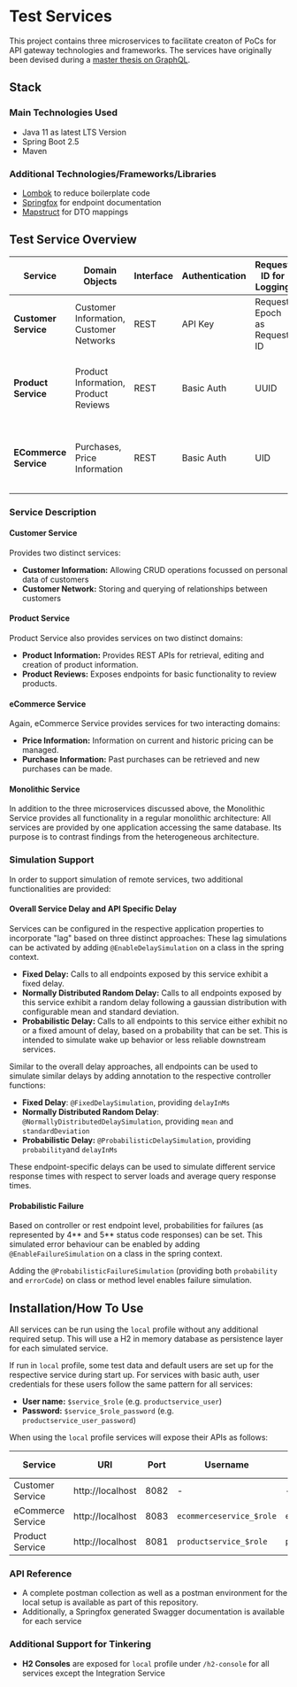 # Test Services
This project contains three microservices to facilitate creaton of PoCs for API gateway technologies and frameworks.
The services have originally been devised during a [master thesis on GraphQL](https://github.com/kocmana/tw_master).

## Stack
### Main Technologies Used
* Java 11 as latest LTS Version
* Spring Boot 2.5
* Maven 

### Additional Technologies/Frameworks/Libraries
* [Lombok](https://projectlombok.org/) to reduce boilerplate code
* [Springfox](https://springfox.github.io/springfox/) for endpoint documentation
* [Mapstruct](https://mapstruct.org/) for DTO mappings

## Test Service Overview
| Service | Domain Objects |Interface | Authentication | Request ID for Logging | Latency | Other Challenges |
|---------|----------------|----------|----------------|------------------------|---------|------------------|
| **Customer Service** | Customer Information, Customer Networks | REST | API Key | Request Epoch as Request ID | constant, low | Random probabilisticFailure of API (1% of calls) to trigger Retry Logic |
| **Product Service** | Product Information, Product Reviews | REST | Basic Auth | UUID | normally distributed, medium to high, dependent on endpoint | Pagination in API response |
| **ECommerce Service** | Purchases, Price Information | REST | Basic Auth | UID | Spikes of unpredictable high latency (i.e. service warm up behavior) | N+1 issue inducing API design (data only represented by IDs)  |

### Service Description

#### Customer Service
Provides two distinct services:
* **Customer Information:** Allowing CRUD operations focussed on personal data of customers
* **Customer Network:** Storing and querying of relationships between customers

#### Product Service
Product Service also provides services on two distinct domains:
* **Product Information:** Provides REST APIs for retrieval, editing and creation of product information.
* **Product Reviews:** Exposes endpoints for basic functionality to review products.

#### eCommerce Service
Again, eCommerce Service provides services for two interacting domains:
* **Price Information:** Information on current and historic pricing can be managed.
* **Purchase Information:** Past purchases can be retrieved and new purchases can be made.

#### Monolithic Service
In addition to the three microservices discussed above, the Monolithic Service provides all functionality in a regular monolithic architecture: All services are provided by one application accessing the same database.
Its purpose is to contrast findings from the heterogeneous architecture.

### Simulation Support
In order to support simulation of remote services, two additional functionalities are provided:

#### Overall Service Delay and API Specific Delay
Services can be configured in the respective application properties to incorporate "lag" based on three distinct approaches:
These lag simulations can be activated by adding `@EnableDelaySimulation` on a class in the spring context. 
* **Fixed Delay:** Calls to all endpoints exposed by this service exhibit a fixed delay.
* **Normally Distributed Random Delay:** Calls to all endpoints exposed by this service exhibit a random delay following a gaussian distribution with configurable mean and standard deviation.
* **Probabilistic Delay:** Calls to all endpoints to this service either exhibit no or a fixed amount of delay, based on a probability that can be set. This is intended to simulate wake up behavior or less reliable downstream services.

Similar to the overall delay approaches, all endpoints can be used to simulate similar delays by adding annotation to the respective controller functions:
* **Fixed Delay**: `@FixedDelaySimulation`, providing `delayInMs`
* **Normally Distributed Random Delay**: `@NormallyDistributedDelaySimulation`, providing `mean` and `standardDeviation`  
* **Probabilistic Delay:** `@ProbabilisticDelaySimulation`, providing `probability`and `delayInMs`

These endpoint-specific delays can be used to simulate different service response times with respect to server loads and average query response times.

#### Probabilistic Failure
Based on controller or rest endpoint level, probabilities for failures (as represented by 4** and 5** status code responses) can be set.
This simulated error behaviour can be enabled by adding `@EnableFailureSimulation` on a class in the spring context.

Adding the `@ProbabilisticFailureSimulation` (providing both `probability` and `errorCode`) on class or method level enables failure simulation.

## Installation/How To Use
All services can be run using the `local` profile without any additional required setup.
This will use a H2 in memory database as persistence layer for each simulated service.

If run in `local` profile, some test data and default users are set up for the respective service during start up. For services with basic auth, user credentials for these users follow the same pattern for all services:
 * **User name:** `$service_$role` (e.g. `productservice_user`)
 * **Password:** `$service_$role_password` (e.g. `productservice_user_password`)

When using the `local` profile services will expose their APIs as follows:

| Service | URI | Port | Username | Password | API Key |
|---------|-----|------|----------|----------|---------|
| Customer Service | http://localhost | 8082 | - | - | - |
| eCommerce Service | http://localhost | 8083 |  `ecommerceservice_$role` | `ecommerceservice_$role_password` | - |
| Product Service | http://localhost | 8081 | `productservice_$role` | `productservice_$role_password` | - |

### API Reference
* A complete postman collection as well as a postman environment for the local setup is available as part of this repository.
* Additionally, a Springfox generated Swagger documentation is available for each service

### Additional Support for Tinkering
* **H2 Consoles** are exposed for `local` profile under `/h2-console` for all services except the Integration Service
